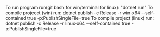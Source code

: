 To run program run(git bash for win/terminal for linux):
"dotnet run"
To compile projecct (win) run: 
dotnet publish -c Release -r win-x64 --self-contained true -p:PublishSingleFile=true
To compile project (linux) run:
dotnet publish -c Release -r linux-x64 --self-contained true -p:PublishSingleFile=true
